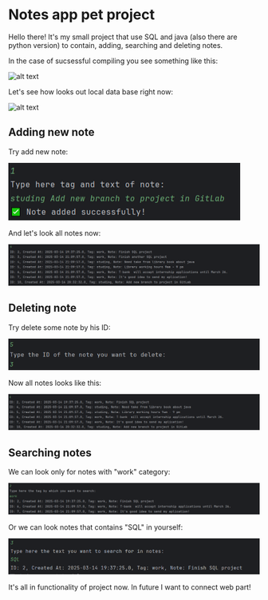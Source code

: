 # Notes app pet project

Hello there! It's my small project that use SQL and java (also there are python version) to contain, adding, searching and deleting notes.

In the case of sucsessful compiling you see something like this:

![alt text](sucsessful_compling.png)

Let's see how looks out local data base right now:

![alt text](all_notes1.png)

## Adding new note

Try add new note:

![alt text](image-2.png)

And let's look all notes now:

![alt text](image-3.png)


## Deleting note

Try delete some note by his ID:

![alt text](image-4.png)

Now all notes looks like this:

![alt text](image-5.png)

## Searching notes

We can look only for notes with "work" category:

![alt text](image-6.png)

Or we can look notes that contains "SQL" in yourself:

![alt text](image-7.png)


It's all in functionality of project now. In future I want to connect web part!